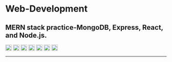 # Web-Development
MERN stack practice-MongoDB, Express, React, and Node.js.
---

<img src="https://cdn.simpleicons.org/html5/E34F26" height="20">
<img src="https://cdn.simpleicons.org/css3/1572B6" height="20">
<img src="https://cdn.simpleicons.org/javascript/F7DF1E" height="20">
<img src="https://cdn.simpleicons.org/react/61DAFB" height="20">
<img src="https://cdn.simpleicons.org/express/000000" height="20">
<img src="https://cdn.simpleicons.org/nodedotjs/339933" height="20">
<img src="https://cdn.simpleicons.org/mongodb/47A248" height="20">

---
